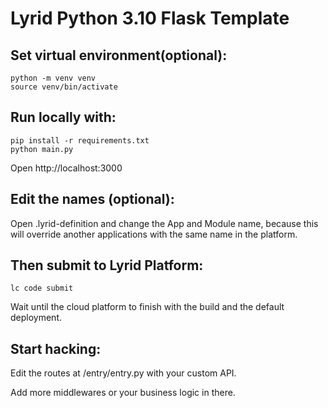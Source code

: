 ﻿# Lyrid Python 3.10 Flask Template

## Set virtual environment(optional):
```
python -m venv venv
source venv/bin/activate
```

## Run locally with:
```
pip install -r requirements.txt
python main.py
```

Open http://localhost:3000

## Edit the names (optional):
Open .lyrid-definition and change the App and Module name, because this will override another applications with the same name in the platform.

## Then submit to Lyrid Platform:

```
lc code submit
```
Wait until the cloud platform to finish with the build and the default deployment.

## Start hacking:

Edit the routes at /entry/entry.py with your custom API. 

Add more middlewares or your business logic in there.
